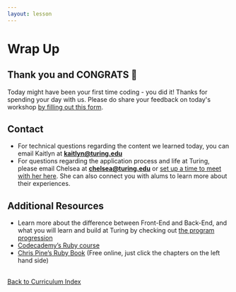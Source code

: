 ```yaml
---
layout: lesson
---
```


# Wrap Up

<h2>Thank you and CONGRATS <span role="img" aria-label="celebration emoji">🎉</span></h2>

Today might have been your first time coding - you did it! Thanks for spending your day with us. Please do share your feedback on today's workshop <a href="https://forms.gle/azqVLyUsvvVraxC18" target="blank">by filling out this form</a>.

## Contact

- For technical questions regarding the content we learned today, you can email Kaitlyn at **kaitlyn@turing.edu** 
- For questions regarding the application process and life at Turing, please email Chelsea at **chelsea@turing.edu** or <a target="blank" href="https://go.oncehub.com/ChelseaTuring" >set up a time to meet with her here</a>. She can also connect you with alums to learn more about their experiences.

## Additional Resources

- Learn more about the difference between Front-End and Back-End, and what you will learn and build at Turing by checking out [the program progression](../../what-students-learn)
- <a target="blank" href="https://www.codeacademy.com/learn/learn-ruby">Codecademy’s Ruby course</a>
- <a target="blank" href="https://pine.fm/learntoprogram/" >Chris Pine’s Ruby Book</a> (Free online, just click the chapters on the left hand side)

<br>
<a href="../">Back to Curriculum Index</a>
